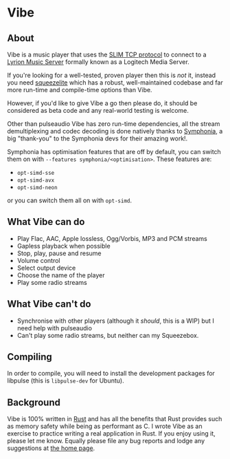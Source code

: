 # Vibe

## About
Vibe is a music player that uses the [SLIM TCP protocol][`slimtcp`] to 
connect to a [Lyrion Music Server][`lms`] formally known as a
Logitech Media Server.

If you're looking for a well-tested, proven player then this is *not* it, 
instead you need [squeezelite][`squeezelite`] which has a robust, well-maintained
codebase and far more run-time and compile-time options than Vibe.

However, if you'd like to give Vibe a go then please do, it should be 
considered as beta code and any real-world testing is welcome.

Other than pulseaudio Vibe has zero run-time dependencies, all the stream
demultiplexing and codec decoding is done natively thanks to 
[Symphonia][`symphonia`], a big "thank-you" to the Symphonia devs for their
amazing work!.

Symphonia has optimisation features that are off by default, you can switch them on 
with `--features symphonia/<optimisation>`. These features are:
 - `opt-simd-sse`
 - `opt-simd-avx`
 - `opt-simd-neon`

or you can switch them all on with `opt-simd`.

## What Vibe can do
- Play Flac, AAC, Apple lossless, Ogg/Vorbis, MP3 and PCM streams
- Gapless playback when possible
- Stop, play, pause and resume
- Volume control
- Select output device
- Choose the name of the player
- Play some radio streams

## What Vibe can't do
- Synchronise with other players (although it *should*, this is a WIP) but I need help with pulseaudio
- Can't play some radio streams, but neither can my Squeezebox.

## Compiling
In order to compile, you will need to install the development packages for
libpulse (this is `libpulse-dev` for Ubuntu).

## Background
Vibe is 100% written in [Rust][`rust`] and has all the benefits that Rust
provides such as memory safety while being as performant as C. I wrote Vibe
as an exercise to practice writing a real application in Rust. If you enjoy
using it, please let me know. Equally please file any bug reports and lodge
any suggestions at [the home page](https://github.com/GeoffClements/Vibe).

[`slimtcp`]: https://wiki.slimdevices.com/index.php/SlimProto_TCP_protocol
[`lms`]: https://lyrion.org/
[`squeezelite`]: https://github.com/ralph-irving/squeezelite
[`symphonia`]: https://crates.io/crates/symphonia
[`rust`]: https://www.rust-lang.org/
